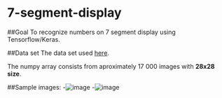 # 7-segment-display

##Goal 
To recognize numbers on 7 segment display using Tensorflow/Keras.

##Data set
The data set used [here](https://np.reddit.com/r/MachineLearning/comments/j10ub1/p_like_mnist_but_for_7segment_displays/).

The numpy array consists from aproximately 17 000 images with **28x28 size**.

##Sample images:
  -![image](https://user-images.githubusercontent.com/44996131/152465092-1c613195-433f-4926-b350-e81a09aadb86.png)
  -![image](https://user-images.githubusercontent.com/44996131/152465142-fcb38a4e-c5ed-4b88-bb27-57a7c5259c22.png)

